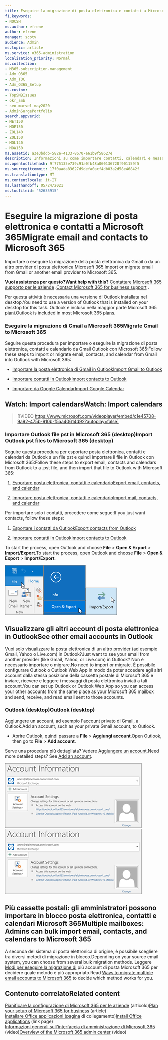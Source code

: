 ```yaml
---
title: Eseguire la migrazione di posta elettronica e contatti a Microsoft 365
f1.keywords:
- NOCSH
ms.author: efrene
author: efrene
manager: scotv
audience: Admin
ms.topic: article
ms.service: o365-administration
localization_priority: Normal
ms.collection:
- M365-subscription-management
- Adm_O365
- Adm_TOC
- Adm_O365_Setup
ms.custom:
- TopSMBIssues
- okr_smb
- seo-marvel-may2020
- AdminSurgePortfolio
search.appverid:
- MET150
- MOE150
- ZOL140
- ZOL150
- MOL140
- MOW150
ms.assetid: a3e3bddb-582e-4133-8670-e61b9f58627e
description: Informazioni su come importare contatti, calendari e messaggi di posta elettronica da Gmail o da un altro provider di posta elettronica ed eseguirne la migrazione a Microsoft 365.
ms.openlocfilehash: 9f775135e739c91a0fb48a060136728f901159f5
ms.sourcegitcommit: 17f0aada83627d9defa0acf4db03a2d58e46842f
ms.translationtype: MT
ms.contentlocale: it-IT
ms.lasthandoff: 05/24/2021
ms.locfileid: "52635915"
---
```

# <a name="migrate-email-and-contacts-to-microsoft-365"></a><span data-ttu-id="becee-103">Eseguire la migrazione di posta elettronica e contatti a Microsoft 365</span><span class="sxs-lookup"><span data-stu-id="becee-103">Migrate email and contacts to Microsoft 365</span></span>

<span data-ttu-id="becee-104">Importare o eseguire la migrazione della posta elettronica da Gmail o da un altro provider di posta elettronica Microsoft 365.</span><span class="sxs-lookup"><span data-stu-id="becee-104">Import or migrate email from Gmail or another email provider to Microsoft 365.</span></span>
  
 <span data-ttu-id="becee-105">**Vuoi assistenza per questo?**</span><span class="sxs-lookup"><span data-stu-id="becee-105">**Want help with this?**</span></span>  <span data-ttu-id="becee-106">[Contattare Microsoft 365 supporto per le aziende](../../business-video/get-help-support.md) .</span><span class="sxs-lookup"><span data-stu-id="becee-106">[Contact Microsoft 365 for business support](../../business-video/get-help-support.md) .</span></span> 
  
<span data-ttu-id="becee-107">Per questa attività è necessaria una versione di Outlook installata nel desktop.</span><span class="sxs-lookup"><span data-stu-id="becee-107">You need to use a version of Outlook that is installed on your desktop for this task.</span></span> <span data-ttu-id="becee-108">Outlook è incluso nella maggior parte Microsoft 365 [piani.](https://go.microsoft.com/fwlink/p/?LinkId=723731)</span><span class="sxs-lookup"><span data-stu-id="becee-108">Outlook is included in most Microsoft 365 [plans](https://go.microsoft.com/fwlink/p/?LinkId=723731).</span></span>
  
### <a name="migrate-gmail-to-microsoft-365"></a><span data-ttu-id="becee-109">Eseguire la migrazione di Gmail a Microsoft 365</span><span class="sxs-lookup"><span data-stu-id="becee-109">Migrate Gmail to Microsoft 365</span></span>

<span data-ttu-id="becee-110">Seguire questa procedura per importare o eseguire la migrazione di posta elettronica, contatti e calendario da Gmail Outlook con Microsoft 365:</span><span class="sxs-lookup"><span data-stu-id="becee-110">Follow these steps to import or migrate email, contacts, and calendar from Gmail into Outlook with Microsoft 365:</span></span>
  
- [<span data-ttu-id="becee-111">Importare la posta elettronica di Gmail in Outlook</span><span class="sxs-lookup"><span data-stu-id="becee-111">Import Gmail to Outlook</span></span>](https://support.microsoft.com/office/20fdb8f2-fed8-4b14-baf0-bf04b9c44bf7)
    
- [<span data-ttu-id="becee-112">Importare contatti in Outlook</span><span class="sxs-lookup"><span data-stu-id="becee-112">Import contacts to Outlook</span></span>](https://support.microsoft.com/office/bb796340-b58a-46c1-90c7-b549b8f3c5f8)
    
- [<span data-ttu-id="becee-113">Importare da Google Calendar</span><span class="sxs-lookup"><span data-stu-id="becee-113">Import Google Calendar</span></span>](https://support.microsoft.com/office/098ed60c-936b-41fb-83d6-7e3786437330)

## <a name="watch-import-calendars"></a><span data-ttu-id="becee-114">Watch: Import calendars</span><span class="sxs-lookup"><span data-stu-id="becee-114">Watch: Import calendars</span></span>
    
> [!VIDEO https://www.microsoft.com/videoplayer/embed/c1e45708-9a92-475b-910b-f5aa40614d92?autoplay=false]
  
### <a name="import-outlook-pst-files-to-microsoft-365-desktop"></a><span data-ttu-id="becee-115">Importare Outlook file pst in Microsoft 365 (desktop)</span><span class="sxs-lookup"><span data-stu-id="becee-115">Import Outlook pst files to Microsoft 365 (desktop)</span></span>

<span data-ttu-id="becee-116">Seguire questa procedura per esportare posta elettronica, contatti e calendari da Outlook a un file pst e quindi importare il file in Outlook con Microsoft 365:</span><span class="sxs-lookup"><span data-stu-id="becee-116">Follow these steps to export email, contacts and calendars from Outlook to a .pst file, and then import that file to Outlook with Microsoft 365:</span></span>
  
1. [<span data-ttu-id="becee-117">Esportare posta elettronica, contatti e calendario</span><span class="sxs-lookup"><span data-stu-id="becee-117">Export email, contacts, and calendar</span></span>](https://support.microsoft.com/office/14252b52-3075-4e9b-be4e-ff9ef1068f91)
    
2. [<span data-ttu-id="becee-118">Importare posta elettronica, contatti e calendario</span><span class="sxs-lookup"><span data-stu-id="becee-118">Import mail, contacts, and calendar</span></span>](https://support.microsoft.com/office/431a8e9a-f99f-4d5f-ae48-ded54b3440ac)
    
<span data-ttu-id="becee-119">Per importare solo i contatti, procedere come segue:</span><span class="sxs-lookup"><span data-stu-id="becee-119">If you just want contacts, follow these steps:</span></span>
  
1. [<span data-ttu-id="becee-120">Esportare i contatti da Outlook</span><span class="sxs-lookup"><span data-stu-id="becee-120">Export contacts from Outlook</span></span>](https://support.microsoft.com/office/10f09abd-643c-4495-bb80-543714eca73f)
    
2. [<span data-ttu-id="becee-121">Importare contatti in Outlook</span><span class="sxs-lookup"><span data-stu-id="becee-121">Import contacts to Outlook</span></span>](https://support.microsoft.com/office/bb796340-b58a-46c1-90c7-b549b8f3c5f8)
    
<span data-ttu-id="becee-122">To start the process, open Outlook and choose **File** \> **Open &amp; Export** \> **Import/Export**.</span><span class="sxs-lookup"><span data-stu-id="becee-122">To start the process, open Outlook and choose **File** \> **Open &amp; Export** \> **Import/Export**.</span></span>
  
![Menu File in Outlook 2016](../../media/2f1c39a5-177e-4052-9dd8-90c0d140be2c.png)![Comando &amp; Apri esportazione in Outlook 2016](../../media/eecab6df-c372-45b1-8a8a-2f6d7af0dd68.png)![Importazione/Esportazione pulsante in Outlook 2016](../../media/ed90ae47-20db-4be1-b0c0-826008432c6e.png)
  
## <a name="see-other-email-accounts-in-outlook"></a><span data-ttu-id="becee-126">Visualizzare gli altri account di posta elettronica in Outlook</span><span class="sxs-lookup"><span data-stu-id="becee-126">See other email accounts in Outlook</span></span>

<span data-ttu-id="becee-127">Vuoi solo visualizzare la posta elettronica di un altro provider (ad esempio Gmail, Yahoo o Live.com) in Outlook?</span><span class="sxs-lookup"><span data-stu-id="becee-127">Just want to see your email from another provider (like Gmail, Yahoo, or Live.com) in Outlook?</span></span> <span data-ttu-id="becee-128">Non è necessario importare o migrare.</span><span class="sxs-lookup"><span data-stu-id="becee-128">No need to import or migrate.</span></span> <span data-ttu-id="becee-129">È possibile configurare Outlook o Outlook Web App in modo da poter accedere agli altri account dalla stessa posizione della cassetta postale di Microsoft 365 e inviare, ricevere e leggere i messaggi di posta elettronica inviati a tali account.</span><span class="sxs-lookup"><span data-stu-id="becee-129">You can set up Outlook or Outlook Web App so you can access your other accounts from the same place as your Microsoft 365 mailbox and send, receive, and read email sent to those accounts.</span></span>
  
### <a name="outlook-desktop"></a><span data-ttu-id="becee-130">Outlook (desktop)</span><span class="sxs-lookup"><span data-stu-id="becee-130">Outlook (desktop)</span></span>

<span data-ttu-id="becee-131">Aggiungere un account, ad esempio l'account privato di Gmail, a Outlook.</span><span class="sxs-lookup"><span data-stu-id="becee-131">Add an account, such as your private Gmail account, to Outlook.</span></span>
  
- <span data-ttu-id="becee-132">Aprire Outlook, quindi passare a **File** \> **Aggiungi account**.</span><span class="sxs-lookup"><span data-stu-id="becee-132">Open Outlook, then go to **File** \> **Add account**.</span></span>
    
<span data-ttu-id="becee-p104">Serve una procedura più dettagliata? Vedere [Aggiungere un account](https://support.microsoft.com/office/6e27792a-9267-4aa4-8bb6-c84ef146101b).</span><span class="sxs-lookup"><span data-stu-id="becee-p104">Need more detailed steps? See [Add an account](https://support.microsoft.com/office/6e27792a-9267-4aa4-8bb6-c84ef146101b).</span></span>
  
<span data-ttu-id="becee-135">[![Screenshot showing Outlook account information page in the backstage view.](../../media/6a7fa106-1077-4351-9fe2-8eb00918b40a.png)](https://support.microsoft.com/office/6e27792a-9267-4aa4-8bb6-c84ef146101b)</span><span class="sxs-lookup"><span data-stu-id="becee-135">[![Screenshot showing Outlook account information page in the backstage view.](../../media/6a7fa106-1077-4351-9fe2-8eb00918b40a.png)](https://support.microsoft.com/office/6e27792a-9267-4aa4-8bb6-c84ef146101b)</span></span>
  
## <a name="multiple-mailboxes-admins-can-bulk-import-email-contacts-and-calendars-to-microsoft-365"></a><span data-ttu-id="becee-136">Più cassette postali: gli amministratori possono importare in blocco posta elettronica, contatti e calendari Microsoft 365</span><span class="sxs-lookup"><span data-stu-id="becee-136">Multiple mailboxes: Admins can bulk import email, contacts, and calendars to Microsoft 365</span></span>

<span data-ttu-id="becee-137">A seconda del sistema di posta elettronica di origine, è possibile scegliere tra diversi metodi di migrazione in blocco.</span><span class="sxs-lookup"><span data-stu-id="becee-137">Depending on your source email system, you can choose from several bulk migration methods.</span></span> <span data-ttu-id="becee-138">Leggere [Modi per eseguire la migrazione di](/Exchange/mailbox-migration/mailbox-migration) più account di posta Microsoft 365 per decidere quale metodo è più appropriato.</span><span class="sxs-lookup"><span data-stu-id="becee-138">Read [Ways to migrate multiple email accounts to Microsoft 365](/Exchange/mailbox-migration/mailbox-migration) to decide which method works for you.</span></span>

## <a name="related-content"></a><span data-ttu-id="becee-139">Contenuto correlato</span><span class="sxs-lookup"><span data-stu-id="becee-139">Related content</span></span>

<span data-ttu-id="becee-140">[Pianificare la configurazione di Microsoft 365 per le aziende](plan-your-setup.md) (articolo)</span><span class="sxs-lookup"><span data-stu-id="becee-140">[Plan your setup of Microsoft 365 for business](plan-your-setup.md) (article)</span></span>\
<span data-ttu-id="becee-141">[Installare Office applicazioni (pagina](install-applications.md) di collegamento)</span><span class="sxs-lookup"><span data-stu-id="becee-141">[Install Office applications](install-applications.md) (link page)</span></span>\
<span data-ttu-id="becee-142">[Informazioni generali sull'interfaccia di amministrazione di Microsoft 365](../../business-video/admin-center-overview.md) (video)</span><span class="sxs-lookup"><span data-stu-id="becee-142">[Overview of the Microsoft 365 admin center](../../business-video/admin-center-overview.md) (video)</span></span>